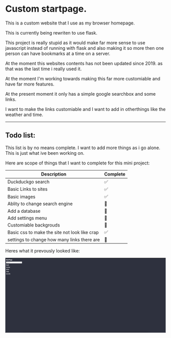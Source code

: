 # Custom startpage.
This is a custom website that I use as my browser homepage.

This is currently being rewriten to use flask.

This project is really stupid as it would make far more sense to use javascript instead of running with flask and also making it so more then one person can have bookmarks at a time on a server.

At the moment this websites contents has not been updated since 2019. as that was the last time i really used it.

At the moment I'm working towards making this far more customiable and have far more features.

At the present moment it only has a simple google searchbox and some links.

I want to make the links customiable and I want to add in otherthings like the weather and time.

---
## Todo list:

This list is by no means complete. I want to add more things as i go alone. This is just what ive been working on.

Here are scope of things that I want to complete for this mini project:


| Description               | Complete |
|---|---|
|Duckduckgo search          | ✅ |
|Basic Links to sites       | ✅ |
|Basic images               | ✅ |
|Ablity to change search engine| 🚧|
|Add a database             | 🚧 |
|Add settings menu          |🚧|
|Customiable backgrouds     |🚧|
|Basic css to make the site not look like crap | ✅ |
|settings to change how many links there are |🚧|


Heres what it prevously looked like:

![Old website interface](/docs/images/oldstart.png "Old website interface")
